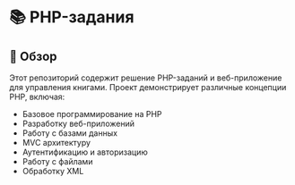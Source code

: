 # 📚  PHP-задания

## 🎯 Обзор
Этот репозиторий содержит решение PHP-заданий и веб-приложение для управления книгами. Проект демонстрирует различные концепции PHP, включая:
- Базовое программирование на PHP
- Разработку веб-приложений
- Работу с базами данных
- MVC архитектуру
- Аутентификацию и авторизацию
- Работу с файлами
- Обработку XML
